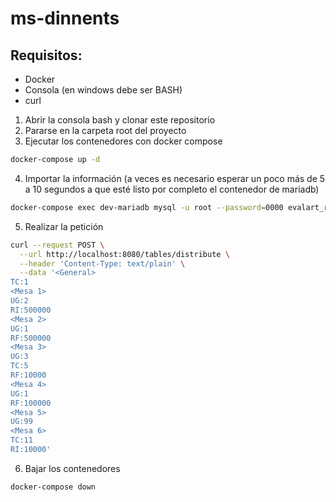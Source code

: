 ﻿# ms-dinnents

## Requisitos:
- Docker
- Consola (en windows debe ser BASH)
- curl


1. Abrir la consola bash y clonar este repositorio
2. Pararse en la carpeta root del proyecto
3. Ejecutar los contenedores con docker compose
```sh
docker-compose up -d
```
4. Importar la información (a veces es necesario esperar un poco más de 5 a 10 segundos a que esté listo por completo el contenedor de mariadb)
```sh
docker-compose exec dev-mariadb mysql -u root --password=0000 evalart_reto < bd.sql
```
5. Realizar la petición
```sh
curl --request POST \
  --url http://localhost:8080/tables/distribute \
  --header 'Content-Type: text/plain' \
  --data '<General>
TC:1
<Mesa 1>
UG:2
RI:500000
<Mesa 2>
UG:1
RF:500000
<Mesa 3>
UG:3
TC:5
RF:10000
<Mesa 4>
UG:1
RF:100000
<Mesa 5>
UG:99
<Mesa 6>
TC:11
RI:10000'
```
6. Bajar los contenedores
```sh
docker-compose down
```
